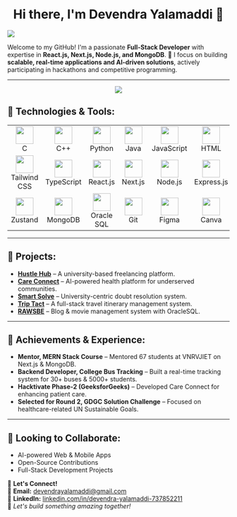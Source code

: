 <h1 align="center"> Hi there, I'm Devendra Yalamaddi 👋</h1>

[![](https://visitcount.itsvg.in/api?id=devendrayalamaddi&label=Profile%20Views&color=0&icon=8&pretty=false)](https://github.com/Devyalamaddi/)

Welcome to my GitHub! I'm a passionate **Full-Stack Developer** with expertise in **React.js, Next.js, Node.js, and MongoDB**. 🚀 I focus on building **scalable, real-time applications and AI-driven solutions**, actively participating in hackathons and competitive programming.

---

<p align="center">
  <img src="https://readme-typing-svg.herokuapp.com?font=Fira+Code&weight=500&size=24&pause=1000&color=F79D00&center=true&vCenter=true&multiline=true&width=700&height=100&lines=Full-Stack+Developer+%7C+AI+Enthusiast;Building+Scalable+and+Impactful+Solutions!">
</p>

## 🚀 Technologies & Tools:

<table>
  <tr>
    <td align="center"><img src="https://skillicons.dev/icons?i=c" width="40" height="40"/> <br>C</td>
    <td align="center"><img src="https://skillicons.dev/icons?i=cpp" width="40" height="40"/> <br>C++</td>
    <td align="center"><img src="https://skillicons.dev/icons?i=python" width="40" height="40"/> <br>Python</td>
    <td align="center"><img src="https://skillicons.dev/icons?i=java" width="40" height="40"/> <br>Java</td>
    <td align="center"><img src="https://skillicons.dev/icons?i=javascript" width="40" height="40"/> <br>JavaScript</td>
    <td align="center"><img src="https://skillicons.dev/icons?i=html" width="40" height="40"/> <br>HTML</td>
    <td align="center"><img src="https://skillicons.dev/icons?i=css" width="40" height="40"/> <br>CSS</td>
    <td align="center"><img src="https://skillicons.dev/icons?i=bootstrap" width="40" height="40"/> <br>Bootstrap</td>
  </tr>
<tr>
    <td align="center"><img src="https://skillicons.dev/icons?i=tailwind" width="40" height="40"/> <br>Tailwind CSS</td>
    <td align="center"><img src="https://skillicons.dev/icons?i=typescript" width="40" height="40"/> <br>TypeScript</td>
    <td align="center"><img src="https://skillicons.dev/icons?i=react" width="40" height="40"/> <br>React.js</td>
    <td align="center"><img src="https://skillicons.dev/icons?i=nextjs" width="40" height="40"/> <br>Next.js</td>
    <td align="center"><img src="https://skillicons.dev/icons?i=nodejs" width="40" height="40"/> <br>Node.js</td>
    <td align="center"><img src="https://skillicons.dev/icons?i=express" width="40" height="40"/> <br>Express.js</td>
    <td align="center"><img src="https://skillicons.dev/icons?i=socketio" width="40" height="40"/> <br>Web Sockets</td>
    <td align="center"><img src="https://skillicons.dev/icons?i=redux" width="40" height="40"/> <br>Redux</td>
</tr>
  <tr>
    <td align="center"><img src="https://user-images.githubusercontent.com/958486/218346783-72be5ae3-b953-4dd7-b239-788a882fdad6.svg" width="40" height="40"/> <br>Zustand</td>
    <td align="center"><img src="https://skillicons.dev/icons?i=mongodb" width="40" height="40"/> <br>MongoDB</td>
    <td align="center"><img src="https://skillicons.dev/icons?i=oracle" width="40" height="40"/> <br>Oracle SQL</td>
    <td align="center"><img src="https://skillicons.dev/icons?i=git" width="40" height="40"/> <br>Git</td>
    <td align="center"><img src="https://skillicons.dev/icons?i=figma" width="40" height="40"/> <br>Figma</td>
    <td align="center"><img src="https://skillicons.dev/icons?i=canva" width="40" height="40"/> <br>Canva</td>
  </tr>
</table>

---

## 📌 Projects:
- **[Hustle Hub](https://github.com/Devyalamaddi/Hustle-Hub)** – A university-based freelancing platform.
- **[Care Connect](https://github.com/Devyalamaddi/Care-Connect)** – AI-powered health platform for underserved communities.
- **[Smart Solve](https://github.com/Devyalamaddi/Smart-Solve)** – University-centric doubt resolution system.
- **[Trip Tact](https://github.com/Devyalamaddi/Trip-Tact)** – A full-stack travel itinerary management system.
- **[RAWSBE](https://github.com/Devyalamaddi/Rawsbe)** – Blog & movie management system with OracleSQL.

---

## 🎯 Achievements & Experience:
- **Mentor, MERN Stack Course** – Mentored 67 students at VNRVJIET on Next.js & MongoDB.
- **Backend Developer, College Bus Tracking** – Built a real-time tracking system for 30+ buses & 5000+ students.
- **Hacktivate Phase-2 (GeeksforGeeks)** – Developed Care Connect for enhancing patient care.
- **Selected for Round 2, GDGC Solution Challenge** – Focused on healthcare-related UN Sustainable Goals.

---

## 🤝 Looking to Collaborate:  
- AI-powered Web & Mobile Apps  
- Open-Source Contributions  
- Full-Stack Development Projects  

💬 **Let's Connect!**  
📧 **Email:** [devendrayalamaddi@gmail.com](mailto:devendrayalamaddi@gmail.com)  
🔗 **LinkedIn:** [linkedin.com/in/devendra-yalamaddi-737852211](https://www.linkedin.com/in/devendra-yalamaddi-737852211)  
🚀 *Let's build something amazing together!*
